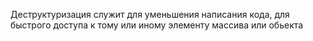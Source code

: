 Деструктуризация служит для уменьшения написания кода, для быстрого доступа к тому или иному элементу массива или обьекта
